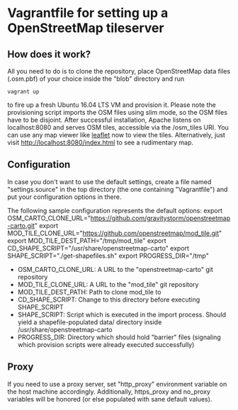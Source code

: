 # Vagrantfile for setting up a OpenStreetMap tileserver
## How does it work?

All you need to do is to clone the repository, place OpenStreetMap data files (.osm.pbf) of your choice inside the "blob" directory and run

    vagrant up

to fire up a fresh Ubuntu 16.04 LTS VM and provision it. Please note the provisioning script imports the OSM files using slim mode, so the OSM files have to be disjoint. After successful installation, Apache listens on localhost:8080 and serves OSM tiles, accessible via the /osm_tiles URI.
You can use any map viewer like [leaflet](http://leafletjs.com/) now to view the tiles. Alternatively, just visit [http://localhost:8080/index.html](http://localhost:8080/index.html) to see a rudimentary map.

## Configuration
In case you don't want to use the default settings, create a file named "settings.source" in the top directory (the one containing "Vagrantfile") and put your configuration options in there.

The following sample configuration represents the default options:
    export OSM_CARTO_CLONE_URL="https://github.com/gravitystorm/openstreetmap-carto.git"
    export MOD_TILE_CLONE_URL="https://github.com/openstreetmap/mod_tile.git"
    export MOD_TILE_DEST_PATH="/tmp/mod_tile"
    export CD_SHAPE_SCRIPT="/usr/share/openstreetmap-carto"
    export SHAPE_SCRIPT="./get-shapefiles.sh"
    export PROGRESS_DIR="/tmp"

- OSM_CARTO_CLONE_URL: A URL to the "openstreetmap-carto" git repository
- MOD_TILE_CLONE_URL: A URL to the "mod_tile" git repository
- MOD_TILE_DEST_PATH: Path to clone mod_tile to
- CD_SHAPE_SCRIPT: Change to this directory before executing SHAPE_SCRIPT
- SHAPE_SCRIPT: Script which is executed in the import process. Should yield a shapefile-populated data/ directory inside /usr/share/openstreetmap-carto
- PROGRESS_DIR: Directory which should hold "barrier" files (signaling which provision scripts were already executed successfully)

## Proxy
If you need to use a proxy server, set "http_proxy" environment variable on the host machine accordingly. Additionally, https_proxy and no_proxy variables will be honored (or else populated with sane default values).